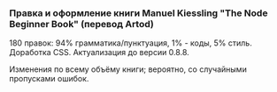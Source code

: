 ### Правка и оформление книги Manuel Kiessling "The Node Beginner Book" (перевод Artod)

180 правок: 94% грамматика/пунктуация, 1% - коды, 5% стиль. Доработка CSS. Актуализация до версии 0.8.8.

Изменения по всему объёму книги; вероятно, со случайными пропусками ошибок.




